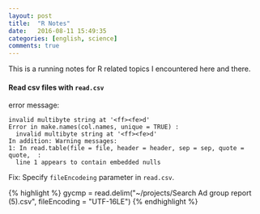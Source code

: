 ```yaml
---
layout: post
title:  "R Notes"
date:   2016-08-11 15:49:35
categories: [english, science]
comments: true
---
```


This is a running notes for R related topics I encountered here and there.

#### Read csv files with `read.csv`

error message:

```
invalid multibyte string at '<ff><fe>d'
Error in make.names(col.names, unique = TRUE) :
  invalid multibyte string at '<ff><fe>d'
In addition: Warning messages:
1: In read.table(file = file, header = header, sep = sep, quote = quote,  :
  line 1 appears to contain embedded nulls
```
Fix:
Specify `fileEncodeing` parameter in `read.csv`.

{% highlight %}
gycmp = read.delim("~/projects/Search Ad group report (5).csv", fileEncoding = "UTF-16LE")
{% endhighlight %}
